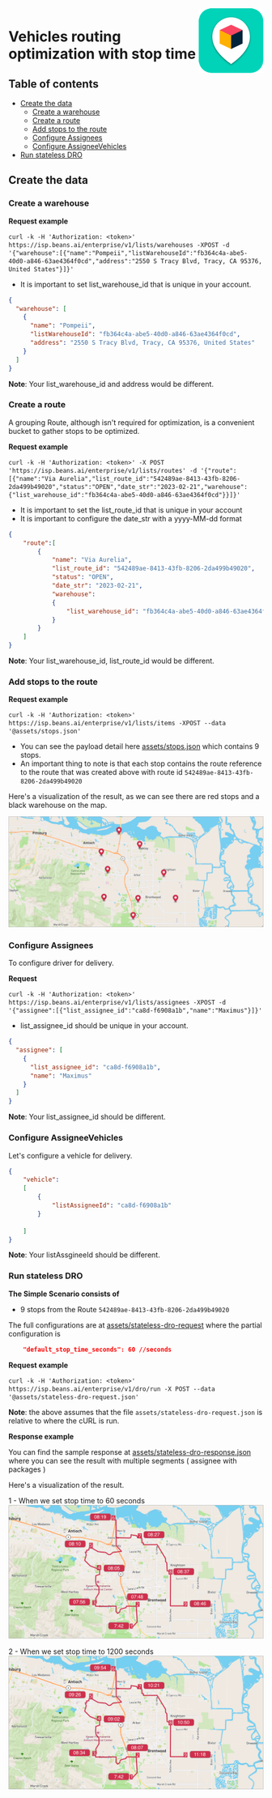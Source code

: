 

<img src="../assets/images/beans-128x128.png" align="right" />

# Vehicles routing optimization with stop time

## Table of contents
- [Create the data](#create-the-data)
  - [Create a warehouse](#create-a-warehouse)
  - [Create a route](#create-a-route)
  - [Add stops to the route](#add-stops-to-the-route)
  - [Configure Assignees](#configure-assignees)
  - [Configure AssigneeVehicles](#configure-AssigneeVehicles)
- [Run stateless DRO](#run-stateless-dro)

## Create the data
### Create a warehouse

**Request example**

```
curl -k -H 'Authorization: <token>' https://isp.beans.ai/enterprise/v1/lists/warehouses -XPOST -d '{"warehouse":[{"name":"Pompeii","listWarehouseId":"fb364c4a-abe5-40d0-a846-63ae4364f0cd","address":"2550 S Tracy Blvd, Tracy, CA 95376, United States"}]}'
```

- It is important to set list_warehouse_id that is unique in your account.

```json
{
  "warehouse": [
    {
      "name": "Pompeii",
      "listWarehouseId": "fb364c4a-abe5-40d0-a846-63ae4364f0cd",
      "address": "2550 S Tracy Blvd, Tracy, CA 95376, United States"
    }
  ]
}
```

**Note**: Your list_warehouse_id and address would be different.

### Create a route

A grouping Route, although isn't required for optimization, is a convenient bucket to gather
stops to be optimized.

**Request example**

```
curl -k -H 'Authorization: <token>' -X POST 'https://isp.beans.ai/enterprise/v1/lists/routes' -d '{"route":[{"name":"Via Aurelia","list_route_id":"542489ae-8413-43fb-8206-2da499b49020","status":"OPEN","date_str":"2023-02-21","warehouse":{"list_warehouse_id":"fb364c4a-abe5-40d0-a846-63ae4364f0cd"}}]}'
```

- It is important to set the list_route_id that is unique in your account
- It is important to configure the date_str with a yyyy-MM-dd format

```json
{
    "route":[
        {
            "name": "Via Aurelia",
            "list_route_id": "542489ae-8413-43fb-8206-2da499b49020",
            "status": "OPEN",
            "date_str": "2023-02-21",
            "warehouse":
            {
                "list_warehouse_id": "fb364c4a-abe5-40d0-a846-63ae4364f0cd"
            }
        }
    ]
}
```

**Note**: Your list_warehouse_id, list_route_id would be different.

### Add stops to the route

**Request example**

```
curl -k -H 'Authorization: <token>' https://isp.beans.ai/enterprise/v1/lists/items -XPOST --data '@assets/stops.json'
```

- You can see the payload detail here [assets/stops.json](assets/stops.json) which contains 9 stops.
- An important thing to note is that each stop contains the route reference to the route that was created above with route id `542489ae-8413-43fb-8206-2da499b49020`

Here's a visualization of the result, as we can see there are red stops and a black warehouse on the map.

![stops](assets/images/stops.png)

### Configure Assignees

To configure driver for delivery.

**Request**

```
curl -k -H 'Authorization: <token>' https://isp.beans.ai/enterprise/v1/lists/assignees -XPOST -d '{"assignee":[{"list_assignee_id":"ca8d-f6908a1b","name":"Maximus"}]}'
```

- list_assignee_id should be unique in your account.

```json
{
  "assignee": [
    {
      "list_assignee_id": "ca8d-f6908a1b",
      "name": "Maximus"
    }
  ]
}
```

**Note**: Your list_assignee_id should be different.

### Configure AssigneeVehicles
Let's configure a vehicle for delivery.

```json
{
    "vehicle":
    [
        {
            "listAssigneeId": "ca8d-f6908a1b"
        }

    ]
}
```

**Note**: Your listAssgineeId should be different.

### Run stateless DRO

**The Simple Scenario consists of**

- 9 stops from the Route `542489ae-8413-43fb-8206-2da499b49020`

The full configurations are at [assets/stateless-dro-request](assets/stateless-dro-request.json) where the partial configuration is 

```json
    "default_stop_time_seconds": 60 //seconds
```

**Request example**

```
curl -k -H 'Authorization: <token>' https://isp.beans.ai/enterprise/v1/dro/run -X POST --data '@assets/stateless-dro-request.json'
```

**Note**: the above assumes that the file `assets/stateless-dro-request.json` is relative to where the cURL is run. 

**Response example**

You can find the sample response at [assets/stateless-dro-response.json](assets/stateless-dro-response.json) where you can see the result with multiple segments ( assignee with packages )

Here's a visualization of the result.

1 - When we set stop time to 60 seconds
![Stateless DRO Result](assets/images/stateless-dro-result-1.png)

2 - When we set stop time to 1200 seconds
![Stateless DRO Result](assets/images/stateless-dro-result-2.png)